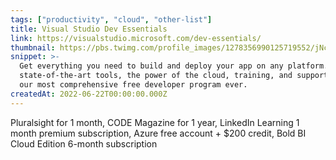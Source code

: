 ```yaml
---
tags: ["productivity", "cloud", "other-list"]
title: Visual Studio Dev Essentials
link: https://visualstudio.microsoft.com/dev-essentials/
thumbnail: https://pbs.twimg.com/profile_images/1278356990125719552/jNciLHjC_400x400.jpg
snippet: >-
  Get everything you need to build and deploy your app on any platform. With
  state-of-the-art tools, the power of the cloud, training, and support, it’s
  our most comprehensive free developer program ever.
createdAt: 2022-06-22T00:00:00.000Z
---
```

Pluralsight for 1 month,
CODE Magazine for 1 year,
LinkedIn Learning 1 month premium subscription,
Azure free account + $200 credit,
Bold BI Cloud Edition 6-month subscription